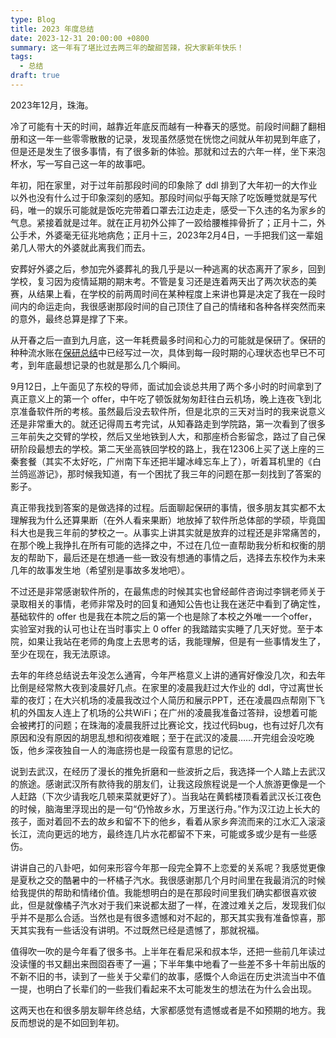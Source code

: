 ```yaml
---
type: Blog
title: 2023 年度总结
date: 2023-12-31 20:00:00 +0800
summary: 这一年有了堪比过去两三年的酸甜苦辣，祝大家新年快乐！
tags:
  - 总结
draft: true
---
```


2023年12月，珠海。

冷了可能有十天的时间，越靠近年底反而越有一种春天的感觉。前段时间翻了翻相册和这一年一些零零散散的记录，发现虽然感觉在恍惚之间就从年初晃到年底了，但是还是发生了很多事情，有了很多新的体验。那就和过去的六年一样，坐下来泡杯水，写一写自己这一年的故事吧。

年初，阳在家里，对于过年前那段时间的印象除了 ddl 排到了大年初一的大作业以外也没有什么过于印象深刻的感知。那段时间似乎每天除了吃饭睡觉就是写代码，唯一的娱乐可能就是饭吃完带着口罩去江边走走，感受一下久违的名为家乡的气息。紧接着就是过年。就在正月初外公摔了一跤给腰椎摔骨折了；正月十二，外公手术，外婆毫无征兆地病危；正月十三，2023年2月4日，一手把我们这一辈姐弟几人带大的外婆就此离我们而去。

安葬好外婆之后，参加完外婆葬礼的我几乎是以一种逃离的状态离开了家乡，回到学校，复习因为疫情延期的期末考。不管是复习还是连着两天出了两次状态的美赛，从结果上看，在学校的前两周时间在某种程度上来讲也算是决定了我在一段时间内的命运走向，我很感谢那段时间的自己顶住了自己的情绪和各种各样突然而来的意外，最终总算是撑了下来。

从开春之后一直到九月底，这一年耗费最多时间和心力的可能就是保研了。保研的种种流水账在[保研总结](/about-baoyan)中已经写过一次，具体到每一段时期的心理状态也早已不可考，到年底最想记录的也就是那么几个瞬间。

9月12日，上午面见了东校的导师，面试加会谈总共用了两个多小时的时间拿到了真正意义上的第一个 offer，中午吃了顿饭就匆匆赶往白云机场，晚上连夜飞到北京准备软件所的考核。虽然最后没去软件所，但是北京的三天对当时的我来说意义还是非常重大的。就还记得周五考完试，从知春路走到学院路，第一次看到了很多三年前失之交臂的学校，然后又坐地铁到人大，和那座桥合影留念，路过了自己保研阶段最想去的学校。第二天坐高铁回学校的路上，我在12306上买了送上座的三秦套餐（其实不太好吃，广州南下车还把半罐冰峰忘车上了），听着耳机里的《白兰鸽巡游记》，那时候我知道，有一个困扰了我三年的问题在那一刻找到了答案的影子。

真正带我找到答案的是做选择的过程。后面聊起保研的事情，很多朋友其实都不太理解我为什么还算果断（在外人看来果断）地放掉了软件所总体部的学硕，毕竟国科大也是我三年前的梦校之一。从事实上讲其实就是放弃的过程还是非常痛苦的，在那个晚上我挣扎在所有可能的选择之中，不过在几位一直帮助我分析和权衡的朋友的帮助下，最后还是在想通一些一致没有想通的事情之后，选择去东校作为未来几年的故事发生地（希望别是事故多发地吧）。

不过还是非常感谢软件所的，在最焦虑的时候其实也曾经邮件咨询过李锎老师关于录取相关的事情，老师非常及时的回复和通知公告也让我在迷茫中看到了确定性，基础软件的 offer 也是我在本院之后的第一个也是除了本校之外唯一一个offer，实验室对我的认可也让在当时事实上 0 offer 的我踏踏实实睡了几天好觉。至于本院，如果让我站在老师的角度上去思考的话，我能理解，但是有一些事情发生了，至少在现在，我无法原谅。

去年的年终总结说去年没怎么通宵，今年严格意义上讲的通宵好像没几次，和去年比倒是经常熬大夜到凌晨好几点。在家里的凌晨我赶过大作业的 ddl，守过离世长辈的夜灯；在大兴机场的凌晨我改过个人简历和展示PPT，还在凌晨四点帮刚下飞机的外国友人连上了机场的公共WiFi；在广州的凌晨我准备过答辩，设想着可能会被拷打的问题；在珠海的凌晨我肝过比赛论文，找过代码bug，也有过好几次有原因和没有原因的胡思乱想和彻夜难眠；至于在武汉的凌晨……开完组会没吃晚饭，他乡深夜独自一人的海底捞也是一段蛮有意思的记忆。

说到去武汉，在经历了漫长的推免折磨和一些波折之后，我选择一个人踏上去武汉的旅途。感谢武汉所有款待我的朋友们，让我这段旅程说是一个人旅游更像是一个人赶路（下次少请我吃几顿来菜就更好了）。当我站在黄鹤楼顶看着武汉长江夜色的时候，脑海里浮现出的是一句“仍怜故乡水，万里送行舟。”作为汉江边上长大的孩子，面对着回不去的故乡和留不下的他乡，看着从家乡奔流而来的江水汇入滚滚长江，流向更远的地方，最终连几片水花都留不下来，可能或多或少是有一些感伤。

讲讲自己的八卦吧，如何来形容今年那一段完全算不上恋爱的关系呢？我感觉更像是夏秋之交的酷暑中的一杯橘子汽水。我很感谢那几个月时间里在我最消沉的时候给我提供的帮助和情绪价值。我能想明白的是在那段时间里我们确实都很喜欢彼此，但是就像橘子汽水对于我们来说都太甜了一样，在渡过难关之后，发现我们似乎并不是那么合适。当然也是有很多遗憾和对不起的，那天其实我有准备惊喜，那天其实我有一些话没有讲明。不过既然已经是遗憾了，那就祝福。

值得吹一吹的是今年看了很多书。上半年在看尼采和叔本华，还把一些前几年读过没读懂的书又翻出来囫囵吞枣了一遍；下半年集中地看了一些差不多十年前出版的不新不旧的书，读到了一些关于父辈们的故事，感慨个人命运在历史洪流当中不值一提，也明白了长辈们的一些我们看起来不太可能发生的想法在为什么会出现。

这两天也在和很多朋友聊年终总结，大家都感觉有遗憾或者是不如预期的地方。我反而想说的是不如回到年初。